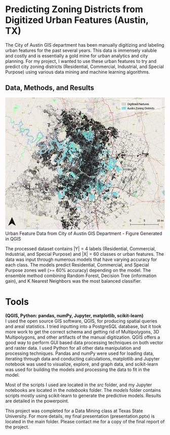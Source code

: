 # Predicting Zoning Districts from Digitized Urban Features (Austin, TX)
The City of Austin GIS department has been manually digitizing and labeling urban features for the past several years. This data is immensely valuble and costly and is essentially a gold mine for urban analytics and city planning. For my project, I wanted to use these urban features to try and predict city zoning districts (Residential, Commercial, Industrial, and Special Purpose) using various data mining and machine learning algorithms.

## Data, Methods, and Results
![alt text](https://github.com/ledanieln/CoA-Zone-Prediction/blob/master/AustinUrbanFeatures.png "Urban Feature Data from Austin GIS Department")  
Urban Feature Data from City of Austin GIS Department - Figure Generated in QGIS

The processed dataset contains |Y| = 4 labels  (Residential, Commercial, Industrial, and Special Purpose) and |X| = 60 classes or urban features. The data was input through numerous models that have varying accuracy for each class. The models predict Residential, Commercial, and Special Purpose zones well (>= 60% accuracy) depending on the model. The ensemble method combining Random Forest, Decision Tree (information gain), and K Nearest Neighbors was the most balanced classifier. 

# Tools 
**(QGIS, Python: pandas, numPy, Jupyter, matplotlib, scikit-learn)**  
I used the open source GIS software, QGIS, for producing spatial queries and areal statistics. I tried inputting into a PostgreSQL database, but it took more work to get the correct schema and getting rid of Multipolygons, 3D Multipolygons, and other artifacts of the manual digitization. QGIS offers a good way to perform GUI based data processing techniques on both vector and raster data. 
I used Python for all other data manipulation and processing techniques. Pandas and numPy were used for loading data, iterating through data and conducting calculations, matplotlib and Jupyter notebook was used to visualize, explore, and graph data, and scikit-learn was used for building the models and processing the data to fit in the model.  

Most of the scripts I used are located in the *src* folder, and my Jupyter notebooks are located in the *notebooks* folder. The *models* folder contains scripts mostly using scikit-learn to generate the predictive models. Results are detailed in the powerpoint.  

This project was completed for a Data Mining class at Texas State University. For more details, my final presentation (presentation.pptx) is located in the main folder. Please contact me for a copy of the final report of the project.
